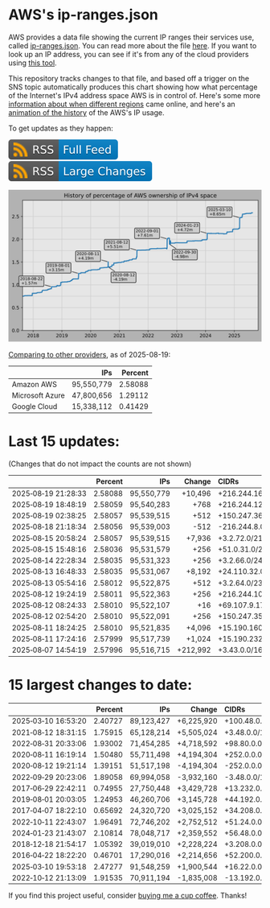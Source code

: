# AWS's ip-ranges.json

AWS provides a data file showing the current IP ranges their
services use, called [ip-ranges.json](https://ip-ranges.amazonaws.com/ip-ranges.json).
You can read more about the file [here](https://docs.aws.amazon.com/general/latest/gr/aws-ip-ranges.html).
If you want to look up an IP address, you can see if it's from any of the cloud providers using [this tool](https://cloud-ips.s3-us-west-2.amazonaws.com/index.html).

This repository tracks changes to that file, and based off a trigger on the SNS 
topic automatically produces this chart showing how what percentage of the 
Internet's IPv4 address space AWS is in control of.  Here's some 
more [information about when different regions](announces.md) came 
online, and here's an [animation of the history](https://youtu.be/v__lzuvKxU0) 
of the AWS's IP usage.

To get updates as they happen:

[![RSS Icon (Full Feed)](images/rss_badge.svg)](https://raw.githubusercontent.com/seligman/aws-ip-ranges/master/rss.xml)
[![RSS Icon (Large Changes)](images/rss_badge_partial.svg)](https://raw.githubusercontent.com/seligman/aws-ip-ranges/master/rss_big_changes.xml)

![History of AWS](history_count.svg)

[Comparing to other providers](https://github.com/seligman/cloud_sizes), as of 2025-08-19:

| | IPs | Percent |
| --- | ---: | ---: |
| Amazon AWS | 95,550,779 | 2.58088 |
| Microsoft Azure | 47,800,656 | 1.29112 |
| Google Cloud | 15,338,112 | 0.41429 |


# Last 15 updates:

(Changes that do not impact the counts are not shown)

| | Percent | IPs | Change | CIDRs |
| :--- | ---: | ---: | ---: | :--- |
| 2025&#8209;08&#8209;19&nbsp;21:28:33 | 2.58088 | 95,550,779 | +10,496 | +216.244.16.0/20,&nbsp;+216.244.48.0/20,&nbsp;+216.244.32.0/22,&nbsp;... |
| 2025&#8209;08&#8209;19&nbsp;18:48:19 | 2.58059 | 95,540,283 | +768 | +216.244.12.0/23,&nbsp;+216.244.8.0/24 |
| 2025&#8209;08&#8209;19&nbsp;02:38:25 | 2.58057 | 95,539,515 | +512 | +150.247.36.0/23 |
| 2025&#8209;08&#8209;18&nbsp;21:18:34 | 2.58056 | 95,539,003 | -512 | -216.244.8.0/23 |
| 2025&#8209;08&#8209;15&nbsp;20:58:24 | 2.58057 | 95,539,515 | +7,936 | +3.2.72.0/21,&nbsp;+3.2.80.0/21,&nbsp;+3.2.68.0/22,&nbsp;... |
| 2025&#8209;08&#8209;15&nbsp;15:48:16 | 2.58036 | 95,531,579 | +256 | +51.0.31.0/24 |
| 2025&#8209;08&#8209;14&nbsp;22:28:34 | 2.58035 | 95,531,323 | +256 | +3.2.66.0/24 |
| 2025&#8209;08&#8209;13&nbsp;16:48:33 | 2.58035 | 95,531,067 | +8,192 | +24.110.32.0/19 |
| 2025&#8209;08&#8209;13&nbsp;05:54:16 | 2.58012 | 95,522,875 | +512 | +3.2.64.0/23 |
| 2025&#8209;08&#8209;12&nbsp;19:24:19 | 2.58011 | 95,522,363 | +256 | +216.244.10.0/24 |
| 2025&#8209;08&#8209;12&nbsp;08:24:33 | 2.58010 | 95,522,107 | +16 | +69.107.9.176/28 |
| 2025&#8209;08&#8209;12&nbsp;02:54:20 | 2.58010 | 95,522,091 | +256 | +150.247.35.0/24 |
| 2025&#8209;08&#8209;11&nbsp;18:24:25 | 2.58010 | 95,521,835 | +4,096 | +15.190.160.0/20 |
| 2025&#8209;08&#8209;11&nbsp;17:24:16 | 2.57999 | 95,517,739 | +1,024 | +15.190.232.0/22 |
| 2025&#8209;08&#8209;07&nbsp;14:54:19 | 2.57996 | 95,516,715 | +212,992 | +3.43.0.0/16,&nbsp;+3.44.0.0/16,&nbsp;+3.40.128.0/17,&nbsp;... |


# 15 largest changes to date:

| | Percent | IPs | Change | CIDRs |
| :--- | ---: | ---: | ---: | :--- |
| 2025&#8209;03&#8209;10&nbsp;16:53:20 | 2.40727 | 89,123,427 | +6,225,920 | +100.48.0.0/12,&nbsp;+16.144.0.0/13,&nbsp;+16.192.0.0/13,&nbsp;... |
| 2021&#8209;08&#8209;12&nbsp;18:31:15 | 1.75915 | 65,128,214 | +5,505,024 | +3.48.0.0/12,&nbsp;+35.96.0.0/12,&nbsp;+3.152.0.0/13,&nbsp;... |
| 2022&#8209;08&#8209;31&nbsp;20:33:06 | 1.93002 | 71,454,285 | +4,718,592 | +98.80.0.0/12,&nbsp;+184.32.0.0/12,&nbsp;+13.184.0.0/13,&nbsp;... |
| 2020&#8209;08&#8209;11&nbsp;16:19:14 | 1.50480 | 55,711,498 | +4,194,304 | +252.0.0.0/10 |
| 2020&#8209;08&#8209;12&nbsp;19:21:14 | 1.39151 | 51,517,198 | -4,194,304 | -252.0.0.0/10 |
| 2022&#8209;09&#8209;29&nbsp;20:23:06 | 1.89058 | 69,994,058 | -3,932,160 | -3.48.0.0/12,&nbsp;-35.96.0.0/12,&nbsp;-3.240.0.0/13,&nbsp;... |
| 2017&#8209;06&#8209;29&nbsp;22:42:11 | 0.74955 | 27,750,448 | +3,429,728 | +13.232.0.0/13,&nbsp;+34.240.0.0/13,&nbsp;+35.168.0.0/13,&nbsp;... |
| 2019&#8209;08&#8209;01&nbsp;20:03:05 | 1.24953 | 46,260,706 | +3,145,728 | +44.192.0.0/10,&nbsp;-3.192.0.0/12 |
| 2017&#8209;04&#8209;07&nbsp;18:22:10 | 0.65692 | 24,320,720 | +3,025,152 | +34.208.0.0/12,&nbsp;+34.224.0.0/12,&nbsp;+13.58.0.0/15,&nbsp;... |
| 2022&#8209;10&#8209;11&nbsp;22:43:07 | 1.96491 | 72,746,202 | +2,752,512 | +51.24.0.0/13,&nbsp;+57.104.0.0/13,&nbsp;+51.20.0.0/14,&nbsp;... |
| 2024&#8209;01&#8209;23&nbsp;21:43:07 | 2.10814 | 78,048,717 | +2,359,552 | +56.48.0.0/13,&nbsp;+16.28.0.0/14,&nbsp;+16.64.0.0/14,&nbsp;... |
| 2018&#8209;12&#8209;18&nbsp;21:54:17 | 1.05392 | 39,019,010 | +2,228,224 | +3.208.0.0/12,&nbsp;+3.224.0.0/12,&nbsp;+13.48.0.0/15 |
| 2016&#8209;04&#8209;22&nbsp;18:22:20 | 0.46701 | 17,290,016 | +2,214,656 | +52.200.0.0/13,&nbsp;+52.208.0.0/13,&nbsp;+52.36.0.0/14,&nbsp;... |
| 2025&#8209;03&#8209;10&nbsp;19:53:18 | 2.47277 | 91,548,259 | +1,900,544 | +16.22.0.0/15,&nbsp;+16.48.0.0/15,&nbsp;+16.58.0.0/15,&nbsp;... |
| 2022&#8209;10&#8209;12&nbsp;21:13:09 | 1.91535 | 70,911,194 | -1,835,008 | -13.192.0.0/13,&nbsp;-16.28.0.0/14,&nbsp;-40.172.0.0/14,&nbsp;... |

If you find this project useful, consider [buying me a cup coffee](https://coff.ee/seligman).  Thanks!
